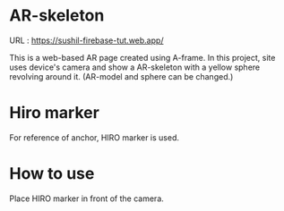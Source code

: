 # AR-skeleton
URL : https://sushil-firebase-tut.web.app/

This is a web-based AR page created using A-frame.
In this project, site uses device's camera and show a AR-skeleton with a yellow sphere revolving around it. (AR-model and sphere can be changed.)

# Hiro marker
For reference of anchor, HIRO marker is used.

# How to use
Place HIRO marker in front of the camera. 
